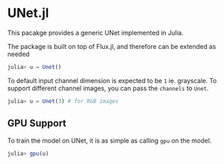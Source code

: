 # UNet.jl

This pacakge provides a generic UNet implemented in Julia.

The package is built on top of Flux.jl, and therefore can be extended as needed

```julia
julia> u = Unet()
```

To default input channel dimension is expected to be `1` ie. grayscale. To support different channel images, you can pass the `channels` to `Unet`.

```julia
julia> u = Unet(3) # for RGB images
```

## GPU Support

To train the model on UNet, it is as simple as calling `gpu` on the model.

```julia
julia> gpu(u)
```
